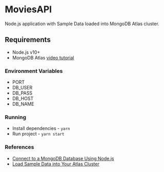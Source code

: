 # MoviesAPI

Node.js application with Sample Data loaded into MongoDB Atlas cluster.

## Requirements

- Node.js v10+
- MongoDB Atlas [video tutorial](https://developer.mongodb.com/quickstart/free-atlas-cluster)

### Environment Variables

- PORT
- DB_USER
- DB_PASS
- DB_HOST
- DB_NAME

### Running

- Install dependencies - `yarn`
- Run project - `yarn start`

### References

- [Connect to a MongoDB Database Using Node.js](https://www.mongodb.com/blog/post/quick-start-nodejs-mongodb--how-to-get-connected-to-your-database)
- [Load Sample Data into Your Atlas Cluster](https://docs.atlas.mongodb.com/sample-data/)
